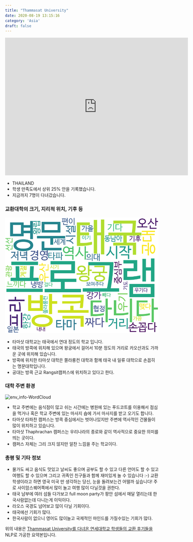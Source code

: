 ```yaml
---
title: "Thammasat University"
date: 2020-08-19 13:15:16
category: 'Asia'
draft: false
---
```


<iframe
width="600"
height="450"
frameborder="0" style="border:0"
src="https://www.google.com/maps/embed/v1/place?key=AIzaSyC9e1AME-pVmWC4hBpFdu5S4dKzyepa3HQ&q=Thammasat+University&center=13.7574279,100.4899827&zoom=14" allowfullscreen>
</iframe>

* THAILAND
* 학생 만족도에서 상위 25% 안을 기록했습니다.
* 지금까지 7명이 다녀갔습니다. 

### 교환대학의 크기, 지리적 위치, 기후 등

![gen_info-WordCloud](../univ_wordclouds_okt/gen_info/TH000003_gen_info_okt.png)

* 타마삿 대학교는 태국에서 연대 정도의 학교 입니다.
* 태국의 방콕에 위치해 있으며 왕궁에서 걸어서 10분 정도의 거리로 카오산과도 가까운 곳에 위치해 있습니다.
* 방콕에 위치한 타마삿 대학은 쫄라룽컨 대학과 함께 태국 내 일류 대학으로 손꼽히는 명문대학입니다.
* 공대는 방콕 근교 Rangsit캠퍼스에 위치하고 있다고 한다.


### 대학 주변 환경

![env_info-WordCloud](../univ_wordclouds_okt/env_info/TH000003_env_info_okt.png)

* 학교 주변에는 음식점이 많고 쉬는 시간에는 병원에 있는 푸드코트를 이용해서 점심을 먹거나 혹은 학교 주변에 있는 마사지 숍에 가서 마사지를 받고 오기도 합니다.
* 타마삿 타파찬 캠퍼스는 방콕 중심에서는 벗어나있지만 주변에 역사적인 건물들이 많이 위치하고 있습니다.
* 타마삿 Thaphrachan 캠퍼스는 우리나라의 종로와 같이 역사적으로 중요한 의미를 띄는 곳이다.
* 캠퍼스 자체는 그리 크지 않지만 알찬 느낌을 주는 학교이다.


### 총평 및 기타 정보 
* 물가도 싸고 음식도 맛있고 날씨도 좋으며 공부도 할 수 있고 다른 언어도 할 수 있고 여행도 할 수 있으며 그리고 귀족인 친구들과 함께 재미있게 놀 수 있습니다 :-) 교환학생이라고 하면 영국 미국 만 생각하는 당신, 눈을 돌려보는건 어떨까 싶습니다! 주로 사이암스퀘어쪽에서 많이 놀고 여행 많이 다닐것을 권한다.
* 태국 남부에 여러 섬들 다가보고 full moon party가 팡안 섬에서 매달 열리는데 한국사람없는데 다니는게 이익이다.
* 라오스 국경도 넘어보고 많이 다닐 기회이다.
* 태국에선 기회가 많다.
* 한국사람이 없으니 영어도 많이늘고 국제적인 마인드를 가질수있는 기회가 많다.


위의 내용은 [Thammasat University를 다녀온 연세대학교 학생들의 교환 후기들을](http://oia.yonsei.ac.kr/partner/expReport.asp?ucode=TH000003&bgbn=A) NLP로 가공한 요약본입니다. 
